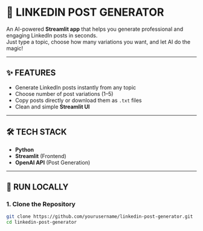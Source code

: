 # 📢 LINKEDIN POST GENERATOR

An AI-powered **Streamlit app** that helps you generate professional and engaging LinkedIn posts in seconds.  
Just type a topic, choose how many variations you want, and let AI do the magic!

---

## ✨ FEATURES
- Generate LinkedIn posts instantly from any topic  
- Choose number of post variations (1–5)  
- Copy posts directly or download them as `.txt` files  
- Clean and simple **Streamlit UI**  

---

## 🛠 TECH STACK
- **Python**  
- **Streamlit** (Frontend)  
- **OpenAI API** (Post Generation)  

---

## 🚀 RUN LOCALLY

### 1. Clone the Repository
```bash
git clone https://github.com/yourusername/linkedin-post-generator.git
cd linkedin-post-generator
